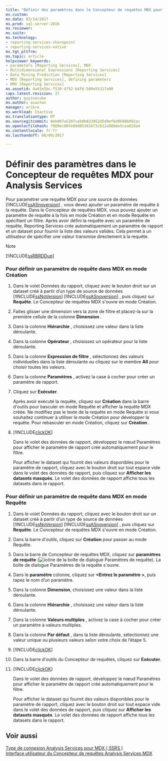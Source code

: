 ```yaml
---
title: "Définir des paramètres dans le Concepteur de requêtes MDX pour Analysis Services | Documents Microsoft"
ms.custom: 
ms.date: 03/14/2017
ms.prod: sql-server-2016
ms.reviewer: 
ms.suite: 
ms.technology:
- reporting-services-sharepoint
- reporting-services-native
ms.tgt_pltfrm: 
ms.topic: article
helpviewer_keywords:
- parameters [Reporting Services], MDX
- Multidimensional Expressions [Reporting Services]
- Data Mining Prediction [Reporting Services]
- MDX [Reporting Services], defining parameters
- DMX [Reporting Services]
ms.assetid: 4ad1e5bc-f510-4752-b4f6-589e55317a90
caps.latest.revision: 37
author: guyinacube
ms.author: asaxton
manager: erikre
ms.workload: Inactive
ms.translationtype: MT
ms.sourcegitcommit: 0eb007a5207ceb0b023952d5d9ef6d95986092ac
ms.openlocfilehash: f989ec80fe80d85381673cb12a90b8e3cea82da4
ms.contentlocale: fr-fr
ms.lasthandoff: 08/09/2017

---
```

# <a name="define-parameters-in-the-mdx-query-designer-for-analysis-services"></a>Définir des paramètres dans le Concepteur de requêtes MDX pour Analysis Services
  Pour paramétrer une requête MDX pour une source de données [!INCLUDE[ssASnoversion](../../includes/ssasnoversion-md.md)] , vous devez ajouter un paramètre de requête à la requête. Dans le Concepteur de requêtes MDX, vous pouvez ajouter un paramètre de requête à la fois en mode Création et en mode Requête en spécifiant un filtre. Après avoir défini la requête avec un paramètre de requête, Reporting Services crée automatiquement un paramètre de rapport et un dataset pour fournir la liste des valeurs valides. Cela permet à un utilisateur de spécifier une valeur transmise directement à la requête.  
  
> [!NOTE]  
>  [!INCLUDE[ssRBRDDup](../../includes/ssrbrddup-md.md)]  
  
### <a name="to-define-a-query-parameter-in-mdx-in-design-mode"></a>Pour définir un paramètre de requête dans MDX en mode Création  
  
1.  Dans le volet Données du rapport, cliquez avec le bouton droit sur un dataset créé à partir d’un type de source de données [!INCLUDE[ssNoVersion](../../includes/ssnoversion-md.md)] [!INCLUDE[ssASnoversion](../../includes/ssasnoversion-md.md)] , puis cliquez sur **Requête**. Le Concepteur de requêtes MDX s'ouvre en mode Création.  
  
2.  Faites glisser une dimension vers la zone de filtre et placez-la sur la première cellule de la colonne **Dimension** .  
  
3.  Dans la colonne **Hiérarchie** , choisissez une valeur dans la liste déroulante.  
  
4.  Dans la colonne **Opérateur** , choisissez un opérateur pour la liste déroulante.  
  
5.  Dans la colonne **Expression de filtre** , sélectionnez des valeurs individuelles dans la liste déroulante ou cliquez sur le membre **All** pour choisir toutes les valeurs.  
  
6.  Dans la colonne **Paramètres** , activez la case à cocher pour créer un paramètre de rapport.  
  
7.  Cliquez sur **Exécuter**.  
  
     Après avoir exécuté la requête, cliquez sur **Création** dans la barre d'outils pour basculer en mode Requête et afficher la requête MDX créée. Ne modifiez pas le texte de la requête en mode Requête si vous souhaitez continuer à utiliser le mode Création pour développer la requête. Pour rebasculer en mode Création, cliquez sur **Création** .  
  
8.  [!INCLUDE[clickOK](../../includes/clickok-md.md)]  
  
     Dans le volet des données de rapport, développez le nœud Paramètres pour afficher le paramètre de rapport créé automatiquement pour le filtre.  
  
     Pour afficher le dataset qui fournit des valeurs disponibles pour le paramètre de rapport, cliquez avec le bouton droit sur tout espace vide dans le volet des données de rapport, puis cliquez sur **Afficher les datasets masqués**. Le volet des données de rapport affiche tous les datasets dans le rapport.  
  
### <a name="to-define-a-query-parameter-in-mdx-in-query-mode"></a>Pour définir un paramètre de requête dans MDX en mode Requête  
  
1.  Dans le volet Données du rapport, cliquez avec le bouton droit sur un dataset créé à partir d’un type de source de données [!INCLUDE[ssNoVersion](../../includes/ssnoversion-md.md)] [!INCLUDE[ssASnoversion](../../includes/ssasnoversion-md.md)] , puis cliquez sur **Requête**. Le Concepteur de requêtes MDX s'ouvre en mode Création.  
  
2.  Dans la barre d'outils, cliquez sur **Création** pour passer au mode Requête.  
  
3.  Dans la barre de Concepteur de requêtes MDX, cliquez sur **paramètres de requête** (![icône de la boîte de dialogue Paramètres de requête](../../reporting-services/report-data/media/iconqueryparameter.gif "icône de la boîte de dialogue Paramètres de requête")). La boîte de dialogue Paramètres de la requête s'ouvre.  
  
4.  Dans le **paramètre** colonne, cliquez sur  **\<Entrez le paramètre >**, puis tapez le nom d’un paramètre.  
  
5.  Dans la colonne **Dimension**, choisissez une valeur dans la liste déroulante.  
  
6.  Dans la colonne **Hiérarchie** , choisissez une valeur dans la liste déroulante.  
  
7.  Dans la colonne **Valeurs multiples** , activez la case à cocher pour créer un paramètre à valeurs multiples.  
  
8.  Dans la colonne **Par défaut** , dans la liste déroulante, sélectionnez une valeur unique ou plusieurs valeurs selon votre choix de l’étape 5.  
  
9. [!INCLUDE[clickOK](../../includes/clickok-md.md)]  
  
10. Dans la barre d'outils du Concepteur de requêtes, cliquez sur **Exécuter**.  
  
11. [!INCLUDE[clickOK](../../includes/clickok-md.md)]  
  
     Dans le volet des données de rapport, développez le nœud Paramètres pour afficher le paramètre de rapport créé automatiquement pour le filtre.  
  
     Pour afficher le dataset qui fournit des valeurs disponibles pour le paramètre de rapport, cliquez avec le bouton droit sur tout espace vide dans le volet des données de rapport, puis cliquez sur **Afficher les datasets masqués**. Le volet des données de rapport affiche tous les datasets dans le rapport.  
  
## <a name="see-also"></a>Voir aussi  
 [Type de connexion Analysis Services pour MDX &#40; SSRS &#41;](../../reporting-services/report-data/analysis-services-connection-type-for-mdx-ssrs.md)   
 [Interface utilisateur du Concepteur de requêtes Analysis Services MDX](../../reporting-services/report-data/analysis-services-mdx-query-designer-user-interface.md)  
  
  

